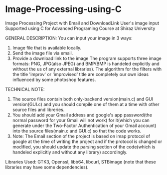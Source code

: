 # Image-Processing-using-C
Image Processing Project with Email and DownloadLink User's image input Supported using C for
Advanced Programing Course at Shiraz University

GENERAL DESCRIPTION:
  You can input your image in 3 ways: 
  1. Image file that is available locally.
  2. Send the image file via email.
  3. Provide a download link to the image
  The program supports three image formats: PNG, JPG(also JPEG) and BMP(BMP is handeled explicitly and without the us of any external libraries).
  The algorithm for the filters with the title 'improv' or 'improvised' title are completely our own ideas influenced by some photoshop features.

TECHNICAL NOTE:
  1. The source files contain both only-backend version(main.c) and GUI version(GUI.c) and you should compile one of them at a time with other source       files and libreries. 
  2. You should add your Gmail address and google's app password(the normal password for your Gmail will not work) for it(which you can generate under      the Two-Factor Authentication of your Gmail account)        into the source files(main.c and GUI.c) so that the code works.
  3. Note: The Email section of the project is based on imap protocol of google at the time of writing the project and if the protocol is changed       or modified, you should update the parsing section of the       code(which is handeled explicitly and without any library) accordingly.
    

Libraries Used: 
  GTK3, Openssl, libb64, libcurl, STBimage (note that these libraries may have some dependencies).

